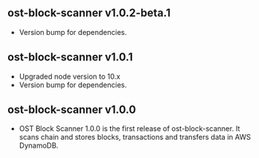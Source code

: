 ## ost-block-scanner v1.0.2-beta.1
- Version bump for dependencies.

## ost-block-scanner v1.0.1
- Upgraded node version to 10.x
- Version bump for dependencies.

## ost-block-scanner v1.0.0
- OST Block Scanner 1.0.0 is the first release of ost-block-scanner. It scans chain and stores blocks, transactions and transfers data in AWS DynamoDB.
